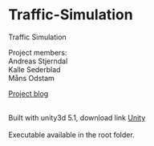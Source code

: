 # Traffic-Simulation
Traffic Simulation

Project members: <br>
Andreas Stjerndal <br>
Kalle Sederblad <br>
Måns Odstam <br>

<a href="https://tribestar.wordpress.com/"> Project blog <a> <br>
<br>


Built with unity3d 5.1, download link <a href="https://unity3d.com/get-unity"> Unity <a> <br>
<br>
Executable available in the root folder.
